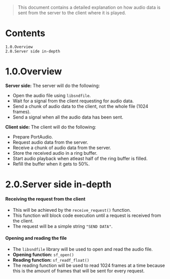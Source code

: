 
> This document contains a detailed explanation on how audio data is
sent from the server to the client where it is played.

# Contents
```
1.0.Overview
2.0.Server side in-depth
```

# 1.0.Overview
**Server side:**
The server will do the following:
+ Open the audio file using `libsndfile`.
+ Wait for a signal from the client requesting for audio data.
+ Send a chunk of audio data to the client, not the whole file (1024 frames).
+ Send a signal when all the audio data has been sent.

**Client side:**
The client will do the following:
+ Prepare PortAudio.
+ Request audio data from the server.
+ Receive a chunk of audio data from the server.
+ Store the received audio in a ring buffer.
+ Start audio playback when atleast half of the ring buffer is filled.
+ Refill the buffer when it gets to 50%.


# 2.0.Server side in-depth
#### Receiving the request from the client
+ This will be achieved by the `receive_request()` function.
+ This function will block code execution until a request is received
from the client.
+ The request will be a simple string `"SEND DATA"`.

#### Opening and reading the file
+ The `libsndfile` library will be used to open and read the audio file.
+ **Opening function:** `sf_open()`
+ **Reading function:** `sf_readf_float()`
+ The reading function will be used to read 1024 frames at a time
because this is the amount of frames that will be sent for every request.
